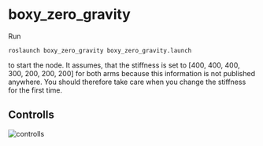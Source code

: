 # boxy_zero_gravity
Run

```roslaunch boxy_zero_gravity boxy_zero_gravity.launch```

to start the node. It assumes, that the stiffness is set to [400, 400, 400, 300, 200, 200, 200] for both arms because this
information is not published anywhere.
You should therefore take care when you change the stiffness for the first time.

## Controlls

![controlls](ps3_controller.png)
